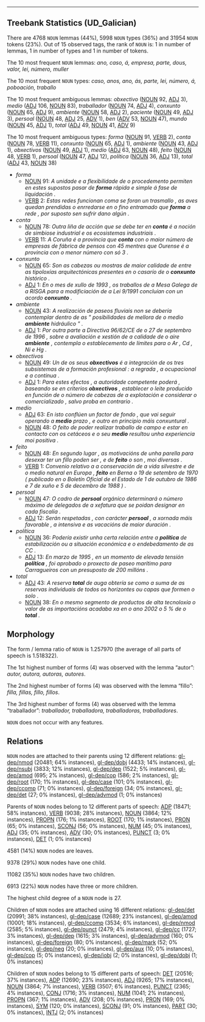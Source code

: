 

--------------------------------------------------------------------------------

## Treebank Statistics (UD_Galician)

There are 4768 `NOUN` lemmas (44%), 5998 `NOUN` types (36%) and 31954 `NOUN` tokens (23%).
Out of 15 observed tags, the rank of `NOUN` is: 1 in number of lemmas, 1 in number of types and 1 in number of tokens.

The 10 most frequent `NOUN` lemmas: <em>ano, caso, á, empresa, parte, dous, valor, lei, número, muller</em>

The 10 most frequent `NOUN` types:  <em>caso, anos, ano, ás, parte, lei, número, á, poboación, traballo</em>

The 10 most frequent ambiguous lemmas: <em>obxectivo</em> ([NOUN]() 92, [ADJ]() 3), <em>medio</em> ([ADJ]() 106, [NOUN]() 83), <em>traballador</em> ([NOUN]() 74, [ADJ]() 4), <em>conxunto</em> ([NOUN]() 65, [ADJ]() 9), <em>ambiente</em> ([NOUN]() 58, [ADJ]() 2), <em>paciente</em> ([NOUN]() 49, [ADJ]() 3), <em>persoal</em> ([NOUN]() 48, [ADJ]() 25, [ADV]() 1), <em>ben</em> ([ADV]() 53, [NOUN]() 47), <em>mundo</em> ([NOUN]() 45, [ADJ]() 1), <em>total</em> ([ADJ]() 49, [NOUN]() 41, [ADV]() 9)

The 10 most frequent ambiguous types:  <em>forma</em> ([NOUN]() 91, [VERB]() 2), <em>conta</em> ([NOUN]() 78, [VERB]() 11), <em>conxunto</em> ([NOUN]() 65, [ADJ]() 1), <em>ambiente</em> ([NOUN]() 43, [ADJ]() 1), <em>obxectivos</em> ([NOUN]() 49, [ADJ]() 1), <em>medio</em> ([ADJ]() 63, [NOUN]() 48), <em>feito</em> ([NOUN]() 48, [VERB]() 1), <em>persoal</em> ([NOUN]() 47, [ADJ]() 12), <em>política</em> ([NOUN]() 36, [ADJ]() 13), <em>total</em> ([ADJ]() 43, [NOUN]() 38)


* <em>forma</em>
  * [NOUN]() 91: <em>A unidade e a flexibilidade de o procedemento permiten en estes supostos pasar de <b>forma</b> rápida e simple á fase de liquidación .</em>
  * [VERB]() 2: <em>Estas redes funcionan coma se foran un trasmallo , as aves quedan prendidas o enrredarse en o fino entramado que <b>forma</b> a rede , por suposto sen sufrir dano algún .</em>
* <em>conta</em>
  * [NOUN]() 78: <em>Outra liña de acción que se debe ter en <b>conta</b> é a noción de simbiose industrial e os ecosistemas industriais .</em>
  * [VERB]() 11: <em>A Coruña é a provincia que <b>conta</b> con o maior número de empresas de fábrica de pensos con 45 mentres que Ourense é a provincia con o menor número con só 3 .</em>
* <em>conxunto</em>
  * [NOUN]() 65: <em>Son as cabezas ou mostras de maior calidade de entre as tipoloxías arquitectónicas presentes en o casarío de o <b>conxunto</b> histórico .</em>
  * [ADJ]() 1: <em>En o mes de xullo de 1993 , os traballos de a Mesa Galega de a RISGA para a modificiación de a Lei 9/1991 concluían con un acordo <b>conxunto</b> .</em>
* <em>ambiente</em>
  * [NOUN]() 43: <em>A realización de paseos fluviais non se debería contemplar dentro de as " posibilidades de mellora de o medio <b>ambiente</b> hidráulico " .</em>
  * [ADJ]() 1: <em>Por outra parte a Directiva 96/62/CE de o 27 de septembro de 1996 , sobre a avaliación e xestión de a calidade de o aire <b>ambiente</b> , contempla o establecemento de límites para o Ar , Cd , Ni e Hg .</em>
* <em>obxectivos</em>
  * [NOUN]() 49: <em>Un de os seus <b>obxectivos</b> é a integración de os tres subsistemas de a formación profesional : a regrada , a ocupacional e a continua .</em>
  * [ADJ]() 1: <em>Para estes efectos , a autoridade competente poderá , baseando se en criterios <b>obxectivos</b> , establecer o leite producido en función de o número de cabezas de a explotación e considerar o comercializado , salvo proba en contrario .</em>
* <em>medio</em>
  * [ADJ]() 63: <em>En isto conflúen un factor de fondo , que vai seguir operando a <b>medio</b> prazo , e outro en principio máis conxuntural .</em>
  * [NOUN]() 48: <em>O feito de poder realizar traballo de campo e estar en contacto con os cetáceos e o seu <b>medio</b> resultou unha experiencia moi positiva .</em>
* <em>feito</em>
  * [NOUN]() 48: <em>En segundo lugar , as motivacións de unha parella para desexar ter un fillo poden ser , e de <b>feito</b> o son , moi diversas .</em>
  * [VERB]() 1: <em>Convenio relativo a a conservación de a vida silvestre e de o medio natural en Europa , <b>feito</b> en Berna o 19 de setembro de 1970 ( publicado en o Boletín Oficial de el Estado de 1 de outubro de 1986 e 7 de xuño e 5 de decembro de 1988 ) .</em>
* <em>persoal</em>
  * [NOUN]() 47: <em>O cadro de <b>persoal</b> orgánico determinará o número máximo de delegados de a xefatura que se poidan designar en cada fiscalía .</em>
  * [ADJ]() 12: <em>Serán respetadas , con carácter <b>persoal</b> , a xornada máis favorable , a intensiva e as vacacións de maior duración .</em>
* <em>política</em>
  * [NOUN]() 36: <em>Podería existir unha certa relación entre a <b>política</b> de estabilización ou a situación económica e o endebedamento de as CC .</em>
  * [ADJ]() 13: <em>En marzo de 1995 , en un momento de elevada tensión <b>política</b> , foi aprobado o proxecto de paseo marítimo para Carragueiros con un presuposto de 200 millóns .</em>
* <em>total</em>
  * [ADJ]() 43: <em>A reserva <b>total</b> de auga obtería se como a suma de as reservas individuais de todos os horizontes ou capas que formen o solo .</em>
  * [NOUN]() 38: <em>En o mesmo segmento de productos de alta tecnoloxía o valor de as importacións acadaba xa en o ano 2002 o 5 % de o <b>total</b> .</em>

## Morphology

The form / lemma ratio of `NOUN` is 1.257970 (the average of all parts of speech is 1.518322).

The 1st highest number of forms (4) was observed with the lemma “autor”: <em>autor, autora, autoras, autores</em>.

The 2nd highest number of forms (4) was observed with the lemma “fillo”: <em>filla, fillas, fillo, fillos</em>.

The 3rd highest number of forms (4) was observed with the lemma “traballador”: <em>traballador, traballadora, traballadoras, traballadores</em>.

`NOUN` does not occur with any features.


## Relations

`NOUN` nodes are attached to their parents using 12 different relations: [gl-dep/nmod]() (20481; 64% instances), [gl-dep/dobj]() (4433; 14% instances), [gl-dep/nsubj]() (3833; 12% instances), [gl-dep/dep]() (1522; 5% instances), [gl-dep/amod]() (695; 2% instances), [gl-dep/cop]() (586; 2% instances), [gl-dep/root]() (170; 1% instances), [gl-dep/case]() (101; 0% instances), [gl-dep/ccomp]() (71; 0% instances), [gl-dep/foreign]() (34; 0% instances), [gl-dep/det]() (27; 0% instances), [gl-dep/advmod]() (1; 0% instances)

Parents of `NOUN` nodes belong to 12 different parts of speech: [ADP]() (18471; 58% instances), [VERB]() (9038; 28% instances), [NOUN]() (3864; 12% instances), [PROPN]() (176; 1% instances), [ROOT]() (170; 1% instances), [PRON]() (65; 0% instances), [SCONJ]() (56; 0% instances), [NUM]() (45; 0% instances), [ADJ]() (35; 0% instances), [ADV]() (30; 0% instances), [PUNCT]() (3; 0% instances), [DET]() (1; 0% instances)

4581 (14%) `NOUN` nodes are leaves.

9378 (29%) `NOUN` nodes have one child.

11082 (35%) `NOUN` nodes have two children.

6913 (22%) `NOUN` nodes have three or more children.

The highest child degree of a `NOUN` node is 27.

Children of `NOUN` nodes are attached using 16 different relations: [gl-dep/det]() (20991; 38% instances), [gl-dep/case]() (12689; 23% instances), [gl-dep/amod]() (10001; 18% instances), [gl-dep/ccomp]() (3534; 6% instances), [gl-dep/nmod]() (2585; 5% instances), [gl-dep/punct]() (2479; 4% instances), [gl-dep/cc]() (1727; 3% instances), [gl-dep/dep]() (1615; 3% instances), [gl-dep/advmod]() (160; 0% instances), [gl-dep/foreign]() (80; 0% instances), [gl-dep/mark]() (52; 0% instances), [gl-dep/neg]() (20; 0% instances), [gl-dep/aux]() (10; 0% instances), [gl-dep/cop]() (5; 0% instances), [gl-dep/iobj]() (2; 0% instances), [gl-dep/dobj]() (1; 0% instances)

Children of `NOUN` nodes belong to 15 different parts of speech: [DET]() (20516; 37% instances), [ADP]() (12690; 23% instances), [ADJ]() (9265; 17% instances), [NOUN]() (3864; 7% instances), [VERB]() (3507; 6% instances), [PUNCT]() (2365; 4% instances), [CONJ]() (1716; 3% instances), [NUM]() (1041; 2% instances), [PROPN]() (367; 1% instances), [ADV]() (208; 0% instances), [PRON]() (169; 0% instances), [SYM]() (120; 0% instances), [SCONJ]() (91; 0% instances), [PART]() (30; 0% instances), [INTJ]() (2; 0% instances)

